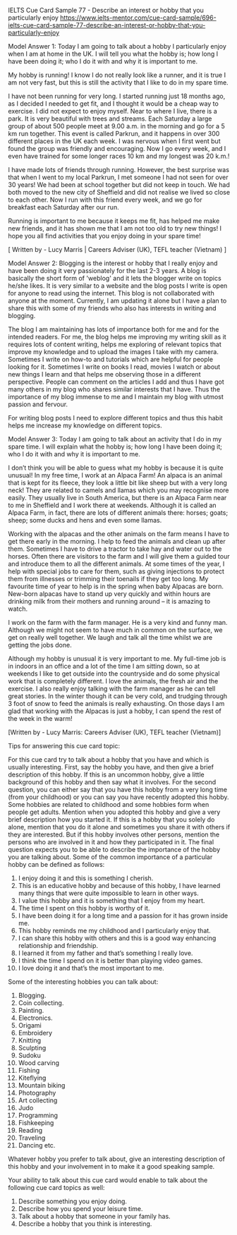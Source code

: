 IELTS Cue Card Sample 77 - Describe an interest or hobby that you particularly enjoy https://www.ielts-mentor.com/cue-card-sample/696-ielts-cue-card-sample-77-describe-an-interest-or-hobby-that-you-particularly-enjoy

Model Answer 1:
Today I am going to talk about a hobby I particularly enjoy when I am at home in the UK. I will tell you what the hobby is; how long I have been doing it; who I do it with and why it is important to me.

My hobby is running!  I know I do not really look like a runner, and it is true I am not very fast, but this is still the activity that I like to do in my spare time.

I have not been running for very long.  I started running just 18 months ago, as I decided I needed to get fit, and I thought it would be a cheap way to exercise.  I did not expect to enjoy myself. Near to where I live, there is a park.  It is very beautiful with trees and streams.  Each Saturday a large group of about 500 people meet at 9.00 a.m. in the morning and go for a 5 km run together. This event is called Parkrun, and it happens in over 300 different places in the UK each week. I was nervous when I first went but found the group was friendly and encouraging.  Now I go every week, and I even have trained for some longer races 10 km and my longest was 20 k.m.!

I have made lots of friends through running.  However, the best surprise was that when I went to my local Parkrun, I met someone I had not seen for over 30 years!  We had been at school together but did not keep in touch.  We had both moved to the new city of Sheffield and did not realise we lived so close to each other.  Now I run with this friend every week, and we go for breakfast each Saturday after our run.

Running is important to me because it keeps me fit, has helped me make new friends, and it has shown me that I am not too old to try new things!  I hope you all find activities that you enjoy doing in your spare time!

[ Written by - Lucy Marris | Careers Adviser (UK), TEFL teacher (Vietnam) ]
 
 
Model Answer 2:
Blogging is the interest or hobby that I really enjoy and have been doing it very passionately for the last 2-3 years. A blog is basically the short form of 'weblog' and it lets the blogger write on topics he/she likes. It is very similar to a website and the blog posts I write is open for anyone to read using the internet. This blog is not collaborated with anyone at the moment. Currently, I am updating it alone but I have a plan to share this with some of my friends who also has interests in writing and blogging.
 
The blog I am maintaining has lots of importance both for me and for the intended readers. For me, the blog helps me improving my writing skill as it requires lots of content writing, helps me exploring of relevant topics that improve my knowledge and to upload the images I take with my camera. Sometimes I write on how-to and tutorials which are helpful for people looking for it. Sometimes I write on books I read, movies I watch or about new things I learn and that helps me observing those in a different perspective. People can comment on the articles I add and thus I have got many others in my blog who shares similar interests that I have. Thus the importance of my blog immense to me and I maintain my blog with utmost passion and fervour. 
 
For writing blog posts I need to explore different topics and thus this habit helps me increase my knowledge on different topics. 
 

Model Answer 3:
Today I am going to talk about an activity that I do in my spare time. I will explain what the hobby is; how long I have been doing it; who I do it with and why it is important to me.

I don’t think you will be able to guess what my hobby is because it is quite unusual! In my free time, I work at an Alpaca Farm! An alpaca is an animal that is kept for its fleece, they look a little bit like sheep but with a very long neck! They are related to camels and llamas which you may recognise more easily. They usually live in South America, but there is an Alpaca Farm near to me in Sheffield and I work there at weekends. Although it is called an Alpaca Farm, in fact, there are lots of different animals there: horses; goats; sheep; some ducks and hens and even some llamas.

Working with the alpacas and the other animals on the farm means I have to get there early in the morning. I help to feed the animals and clean up after them. Sometimes I have to drive a tractor to take hay and water out to the horses. Often there are visitors to the farm and I will give them a guided tour and introduce them to all the different animals. At some times of the year, I help with special jobs to care for them, such as giving injections to protect them from illnesses or trimming their toenails if they get too long. My favourite time of year to help is in the spring when baby Alpacas are born. New-born alpacas have to stand up very quickly and within hours are drinking milk from their mothers and running around – it is amazing to watch.

I work on the farm with the farm manager. He is a very kind and funny man. Although we might not seem to have much in common on the surface, we get on really well together. We laugh and talk all the time whilst we are getting the jobs done.

Although my hobby is unusual it is very important to me. My full-time job is in indoors in an office and a lot of the time I am sitting down, so at weekends I like to get outside into the countryside and do some physical work that is completely different. I love the animals, the fresh air and the exercise. I also really enjoy talking with the farm manager as he can tell great stories. In the winter though it can be very cold, and trudging through 3 foot of snow to feed the animals is really exhausting. On those days I am glad that working with the Alpacas is just a hobby, I can spend the rest of the week in the warm!

[Written by - Lucy Marris:  Careers Adviser (UK), TEFL teacher (Vietnam)]

 

Tips for answering this cue card topic:

For this cue card try to talk about a hobby that you have and which is usually interesting. First, say the hobby you have, and then give a brief description of this hobby. If this is an uncommon hobby, give a little background of this hobby and then say what it involves. For the second question, you can either say that you have this hobby from a very long time (from your childhood) or you can say you have recently adopted this hobby. Some hobbies are related to childhood and some hobbies form when people get adults. Mention when you adopted this hobby and give a very brief description how you started it. If this is a hobby that you solely do alone, mention that you do it alone and sometimes you share it with others if they are interested. But if this hobby involves other persons, mention the persons who are involved in it and how they participated in it.
The final question expects you to be able to describe the importance of the hobby you are talking about. Some of the common importance of a particular hobby can be defined as follows:

1. I enjoy doing it and this is something I cherish.
2. This is an educative hobby and because of this hobby, I have learned many things that were quite impossible to learn in other ways.
3. I value this hobby and it is something that I enjoy from my heart.
4. The time I spent on this hobby is worthy of it.
5. I have been doing it for a long time and a passion for it has grown inside me.
6. This hobby reminds me my childhood and I particularly enjoy that.
7. I can share this hobby with others and this is a good way enhancing relationship and friendship.
8. I learned it from my father and that’s something I really love.
9. I think the time I spend on it is better than playing video games.
10. I love doing it and that’s the most important to me.

 
Some of the interesting hobbies you can talk about:

1. Blogging.
2. Coin collecting.
3. Painting.
4. Electronics.
5. Origami
6. Embroidery
7. Knitting
8. Sculpting
9. Sudoku
10. Wood carving
11. Fishing
12. Kiteflying
13. Mountain biking
14. Photography
15. Art collecting
16. Judo
17. Programming
18. Fishkeeping
19. Reading
20. Traveling
21. Dancing etc.
 
Whatever hobby you prefer to talk about, give an interesting description of this hobby and your involvement in to make it a good speaking sample.
 
Your ability to talk about this cue card would enable to talk about the following cue card topics as well:
 
1. Describe something you enjoy doing.
2. Describe how you spend your leisure time.
3. Talk about a hobby that someone in your family has.
4. Describe a hobby that you think is interesting.